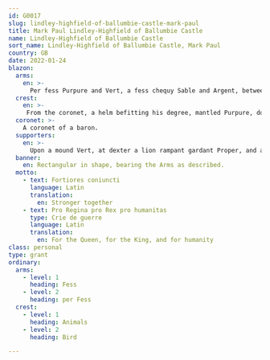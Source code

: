 ```yaml
---
id: G0017
slug: lindley-highfield-of-ballumbie-castle-mark-paul
title: Mark Paul Lindley-Highfield of Ballumbie Castle
name: Lindley-Highfield of Ballumbie Castle
sort_name: Lindley-Highfield of Ballumbie Castle, Mark Paul
country: GB
date: 2022-01-24
blazon:
  arms:
    en: >-
      Per fess Purpure and Vert, a fess chequy Sable and Argent, between in chief a castle of two towers Argent, masoned Sable, the windows and port Azure, and in base a rose Argent, barbed Sable, and seeded Or.
  crest:
    en: >-
     From the coronet, a helm befitting his degree, mantled Purpure, doubled Argent; upon a wreath of the liveries, two swans respectant Sable, each holding in its beak a rose Argent.
  coronet: >-
    A coronet of a baron.
  supporters:
    en: >-
      Upon a mound Vert, at dexter a lion rampant gardant Proper, and at sinister a Scottish Deerhound rampant Sable, its chest bearing a blaze Argent.
  banner:
    en: Rectangular in shape, bearing the Arms as described.
  motto:
    - text: Fortiores coniuncti
      language: Latin
      translation:
        en: Stronger together
    - text: Pro Regina pro Rex pro humanitas
      type: Crie de guerre
      language: Latin
      translation:
        en: For the Queen, for the King, and for humanity
class: personal
type: grant
ordinary:
  arms:
    - level: 1
      heading: Fess
    - level: 2
      heading: per Fess
  crest:
    - level: 1
      heading: Animals
    - level: 2
      heading: Bird

---
```

